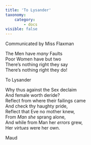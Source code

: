 ```yaml
---
title: 'To Lysander'
taxonomy:
    category:
        - docs
visible: false
---
```


<div class="author">Communicated by Miss Flaxman</div>

The Men have *many* Faults  
Poor Women have but two  
There’s nothing right they say  
There’s nothing right they do!  
  
To Lysander  
  
Why thus against the Sex declaim  
And female worth deride?  
Reflect from where their failings came  
And check thy haughty pride,  
Reflect that Eve no mother knew,  
From *Man* *she* sprang alone,  
And while from Man her *errors* grew,  
Her *virtues* were her own.  
  
Maud